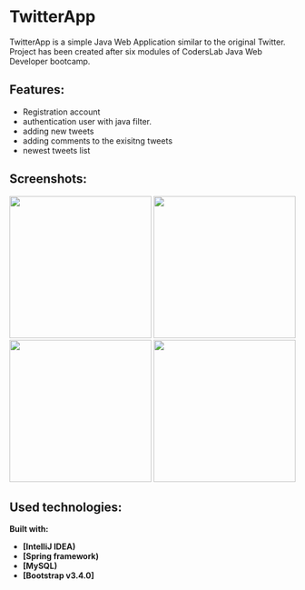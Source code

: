 # TwitterApp

TwitterApp is a simple Java Web Application similar to the original Twitter. Project has been created after six modules of CodersLab Java Web Developer bootcamp. 


## Features:

- Registration account
- authentication user with java filter. 
- adding new tweets
- adding comments to the exisitng tweets
- newest tweets list

## Screenshots:

<img src="https://i.imgur.com/n5ZsM8p.png" width="250" />  <img src="https://i.imgur.com/G2swcOt.png" width="250" /> 
<img src="https://i.imgur.com/GdcksoK.png" width="250" />  <img src="https://i.imgur.com/eK8QRVx.png" width="250" /> 



## Used technologies: 

<b>Built with:<b>
- [IntelliJ IDEA)
- [Spring framework)
- [MySQL)
- [Bootstrap v3.4.0]
